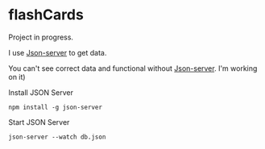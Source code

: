 # flashCards
Project in progress.

I use [Json-server](https://www.npmjs.com/package/json-server) to get data.

You can't see correct data and functional without [Json-server](https://www.npmjs.com/package/json-server). 
I'm working on it) 

Install JSON Server
```
npm install -g json-server
```
Start JSON Server
```
json-server --watch db.json
```
